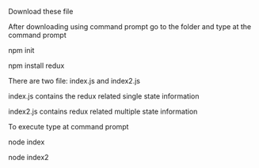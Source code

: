 Download these file

After downloading using command prompt go to the folder and type at the command prompt

npm init

npm install redux

There are two file: index.js and index2.js

index.js contains the redux related single state information

index2.js contains redux related multiple state information

To execute type at command prompt

node index

node index2
